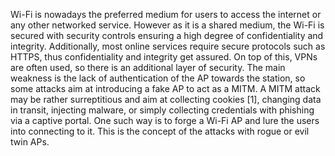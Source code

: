Wi-Fi is nowadays the preferred medium for users to access the internet or any other networked service. However as it is a shared medium, the Wi-Fi is secured with security controls ensuring a high degree of confidentiality and integrity. Additionally, most online services require secure protocols such as HTTPS, thus confidentiality and integrity get assured. On top of this, VPNs are often used, so there is an additional layer of security.
The main weakness is the lack of authentication of the AP towards the station, so some attacks aim at introducing a fake AP to act as a MITM. A MITM attack may be rather surreptitious and aim at collecting cookies [1], changing data in transit, injecting malware, or simply collecting credentials with phishing via a captive portal. One such way is to forge a Wi-Fi AP and lure the users into connecting to it. This is the concept of the attacks with rogue or evil twin APs.
